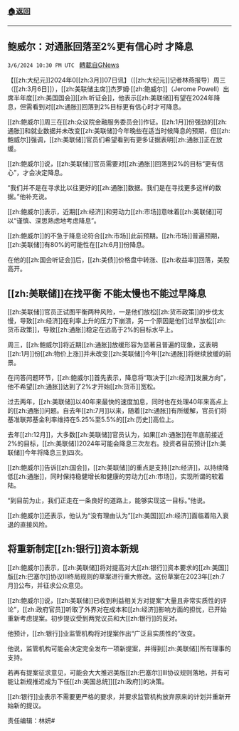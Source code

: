 ###  [:house:返回](README.md)
---


## 鲍威尔：对通胀回落至2%更有信心时 才降息
`3/6/2024 10:30 PM UTC ` [轉載自GNews](https://gnews.org/articles/2371901)

【[[zh:大纪元]]2024年0[[zh:3月]]07日讯】（[[zh:大纪元]]记者林燕报导）周三（[[zh:3月6日]]），[[zh:美联储主席]]杰罗姆‧[[zh:鲍威尔]]（Jerome Powell）出席半年度[[zh:美国国会]][[zh:听证会]]，他表示[[zh:美联储]]有望在2024年降息，但需看到对[[zh:通胀]]回落到2%目标更有信心时才可降息。

[[zh:鲍威尔]]周三在[[zh:众议院金融服务委员会]]作证。[[zh:1月]]份强劲的[[zh:通胀]]和就业数据并未改变[[zh:美联储]]今年晚些在适当时候降息的预期，但[[zh:鲍威尔]]强调，[[zh:美联储]]官员们希望看到有更多证据表明[[zh:通胀]]正在放缓。

[[zh:鲍威尔]]说，[[zh:美联储]]官员需要对[[zh:通胀]]回落到2%的目标“更有信心”，才会决定降息。

“我们并不是在寻求比以往更好的[[zh:通胀]]数据。我们是在寻找更多这样的数据。”他补充说。

[[zh:鲍威尔]]表示，近期[[zh:经济]]和劳动力[[zh:市场]]意味着[[zh:美联储]]可以“谨慎、深思熟虑地考虑降息”。

[[zh:鲍威尔]]的不急于降息论符合[[zh:市场]]此前预期。[[zh:市场]]普遍预期，[[zh:美联储]]有80%的可能性在[[zh:6月]]份降息。

在他的[[zh:国会听证会]]后，[[zh:美债]]价格盘中转涨、[[zh:收益率]]回落，美股高开。

## [[zh:美联储]]在找平衡 不能太慢也不能过早降息

[[zh:美联储]]官员正试图平衡两种风险，一是他们放松[[zh:货币政策]]的步伐太慢，导致[[zh:经济]]在利率上升的压力下崩溃，另一个原因是他们过早放松[[zh:货币政策]]，导致[[zh:通胀]]稳定在远高于2%的目标水平上。

周三，[[zh:鲍威尔]]将近期[[zh:通胀]]放缓形容为显&#33879;且普遍的现象，这表明[[zh:1月]]份[[zh:物价上涨]]并未改变[[zh:美联储]]今年[[zh:通胀]]将继续放缓的前景。

在问答问题环节，[[zh:鲍威尔]]首先表示，降息将“取决于[[zh:经济]]发展方向”，他不希望[[zh:通胀]]达到了2%才开始[[zh:货币]]宽松。

过去两年，[[zh:美联储]]以40年来最快的速度加息，同时也在处理40年来高点上的[[zh:通胀]]问题。自去年[[zh:7月]]以来，随着[[zh:通胀]]有所缓解，官员们将基准联邦基金利率维持在5.25%至5.5%的[[zh:历史]]高位上。

去年[[zh:12月]]，大多数[[zh:美联储]]官员认为，如果[[zh:通胀]]在年底前接近2%的目标，[[zh:美联储]]2024年可能会降息三次左右。投资者目前预计[[zh:美联储]]今年将降息三到四次。

[[zh:鲍威尔]]告诉[[zh:国会]]，[[zh:美联储]]的重点是支持[[zh:经济]]，以持续降低[[zh:通胀]]，同时保持稳健增长和健康的劳动力[[zh:市场]]，实现所谓的软着陆。

“到目前为止，我们正走在一条良好的道路上，能够实现这一目标。”他说。

[[zh:鲍威尔]]还表示，他认为“没有理由认为”[[zh:美国]][[zh:经济]]面临着陷入衰退的直接风险。

## 将重新制定[[zh:银行]]资本新规

[[zh:鲍威尔]]表示，[[zh:美联储]]将对提高对大[[zh:银行]]资本要求的[[zh:美国]]版[[zh:巴塞尔]]协议III终局规则的草案进行重大修改。这份草案在2023年[[zh:7月]]公布，并征求公众意见。

[[zh:鲍威尔]]说，[[zh:美联储]]已收到利益相关方对提案“大量且非常实质性的评论”，[[zh:政府官员]]听取了外界对在成本和[[zh:经济]]影响方面的担忧，已开始重新考虑提案。初步提议受到两党议员和大[[zh:银行]]的反对。

他预计，[[zh:银行]]业监管机构将对提案作出“广泛且实质性的”改变。

他说，监管机构可能会决定完全发布一项新提案，并得到[[zh:美联储]]所有理事的支持。

若再有提案征求意见，可能会大大推迟美版[[zh:巴塞尔]]III协议规则落地，并有可能让新规推迟成为下任[[zh:美国总统]][[zh:政府]]的决策。

[[zh:银行]]业表示不需要更严格的要求，并要求监管机构放弃原来的计划并重新开始新的提议。

责任编辑：林妍#
